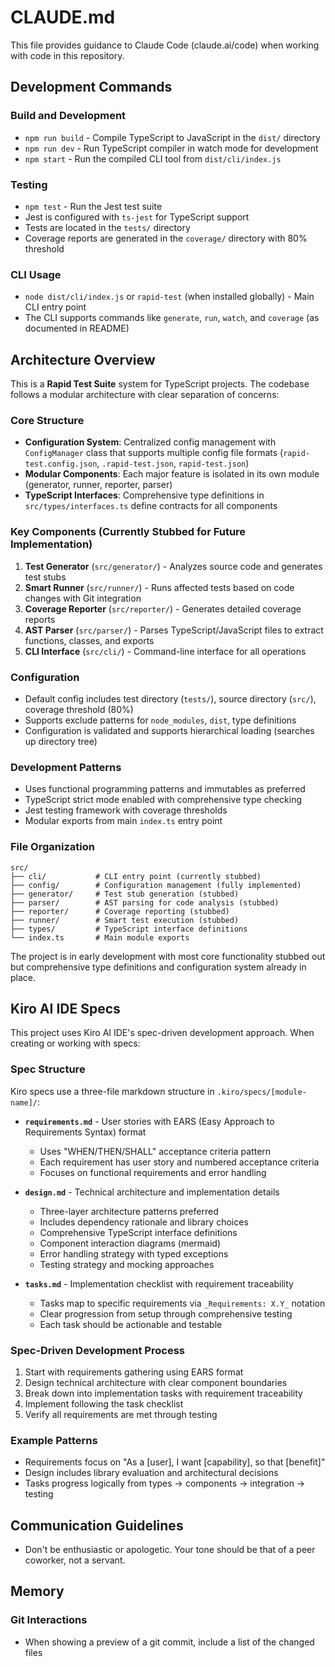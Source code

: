 # CLAUDE.md

This file provides guidance to Claude Code (claude.ai/code) when working with code in this repository.

## Development Commands

### Build and Development
- `npm run build` - Compile TypeScript to JavaScript in the `dist/` directory
- `npm run dev` - Run TypeScript compiler in watch mode for development
- `npm start` - Run the compiled CLI tool from `dist/cli/index.js`

### Testing
- `npm test` - Run the Jest test suite
- Jest is configured with `ts-jest` for TypeScript support
- Tests are located in the `tests/` directory
- Coverage reports are generated in the `coverage/` directory with 80% threshold

### CLI Usage
- `node dist/cli/index.js` or `rapid-test` (when installed globally) - Main CLI entry point
- The CLI supports commands like `generate`, `run`, `watch`, and `coverage` (as documented in README)

## Architecture Overview

This is a **Rapid Test Suite** system for TypeScript projects. The codebase follows a modular architecture with clear separation of concerns:

### Core Structure
- **Configuration System**: Centralized config management with `ConfigManager` class that supports multiple config file formats (`rapid-test.config.json`, `.rapid-test.json`, `rapid-test.json`)
- **Modular Components**: Each major feature is isolated in its own module (generator, runner, reporter, parser)
- **TypeScript Interfaces**: Comprehensive type definitions in `src/types/interfaces.ts` define contracts for all components

### Key Components (Currently Stubbed for Future Implementation)
1. **Test Generator** (`src/generator/`) - Analyzes source code and generates test stubs
2. **Smart Runner** (`src/runner/`) - Runs affected tests based on code changes with Git integration
3. **Coverage Reporter** (`src/reporter/`) - Generates detailed coverage reports
4. **AST Parser** (`src/parser/`) - Parses TypeScript/JavaScript files to extract functions, classes, and exports
5. **CLI Interface** (`src/cli/`) - Command-line interface for all operations

### Configuration
- Default config includes test directory (`tests/`), source directory (`src/`), coverage threshold (80%)
- Supports exclude patterns for `node_modules`, `dist`, type definitions
- Configuration is validated and supports hierarchical loading (searches up directory tree)

### Development Patterns
- Uses functional programming patterns and immutables as preferred
- TypeScript strict mode enabled with comprehensive type checking
- Jest testing framework with coverage thresholds
- Modular exports from main `index.ts` entry point

### File Organization
```
src/
├── cli/           # CLI entry point (currently stubbed)
├── config/        # Configuration management (fully implemented)
├── generator/     # Test stub generation (stubbed)
├── parser/        # AST parsing for code analysis (stubbed) 
├── reporter/      # Coverage reporting (stubbed)
├── runner/        # Smart test execution (stubbed)
├── types/         # TypeScript interface definitions
└── index.ts       # Main module exports
```

The project is in early development with most core functionality stubbed out but comprehensive type definitions and configuration system already in place.

## Kiro AI IDE Specs

This project uses Kiro AI IDE's spec-driven development approach. When creating or working with specs:

### Spec Structure
Kiro specs use a three-file markdown structure in `.kiro/specs/[module-name]/`:

- **`requirements.md`** - User stories with EARS (Easy Approach to Requirements Syntax) format
  - Uses "WHEN/THEN/SHALL" acceptance criteria pattern
  - Each requirement has user story and numbered acceptance criteria
  - Focuses on functional requirements and error handling

- **`design.md`** - Technical architecture and implementation details
  - Three-layer architecture patterns preferred
  - Includes dependency rationale and library choices
  - Comprehensive TypeScript interface definitions
  - Component interaction diagrams (mermaid)
  - Error handling strategy with typed exceptions
  - Testing strategy and mocking approaches

- **`tasks.md`** - Implementation checklist with requirement traceability
  - Tasks map to specific requirements via `_Requirements: X.Y_` notation
  - Clear progression from setup through comprehensive testing
  - Each task should be actionable and testable

### Spec-Driven Development Process
1. Start with requirements gathering using EARS format
2. Design technical architecture with clear component boundaries
3. Break down into implementation tasks with requirement traceability
4. Implement following the task checklist
5. Verify all requirements are met through testing

### Example Patterns
- Requirements focus on "As a [user], I want [capability], so that [benefit]"
- Design includes library evaluation and architectural decisions
- Tasks progress logically from types → components → integration → testing

## Communication Guidelines
- Don't be enthusiastic or apologetic. Your tone should be that of a peer coworker, not a servant.

## Memory

### Git Interactions
- When showing a preview of a git commit, include a list of the changed files